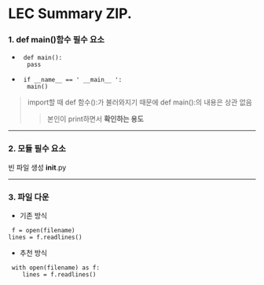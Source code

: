 LEC Summary ZIP.
================

### 1. def main()함수 필수 요소
* <pre><code> def main():
    pass    </code></pre>
* <pre><code> if __name__ == ' __main__ ':
    main() </code></pre>

> import할 때 def 함수():가 불러와지기 때문에 def main():의 내용은 상관 없음   
>   > 본인이 print하면서 **확인하는 용도**

***

### 2. 모듈 필수 요소
빈 파일 생성
__init__.py
  
***

### 3. 파일 다운
* 기존 방식
<pre><code> f = open(filename)
lines = f.readlines() </code></pre>
* 추천 방식
<pre><code> with open(filename) as f:
    lines = f.readlines() </code></pre>

